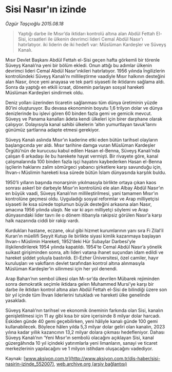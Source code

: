 # Sisi Nasır'ın izinde

*Özgür Taşçıoğlu 2015.08.18*

<div class="pNewsDetailMainContent ctx_content" itemprop="articleBody">
 <blockquote>
  <p>
   Yaptığı darbe ile Mısır’da iktidarı kontrolü altına alan Abdül Fettah El-Sisi, icraatleri ile ülkenin devrimci lideri Cemal Abdül Nasır’ı hatırlatıyor. iki liderin de iki hedefi var: Müslüman Kardeşler ve Süveyş Kanalı.
  </p>
 </blockquote>
 <p>
  Mısır Devlet Başkanı Abdül Fettah el-Sisi geçen hafta görkemli bir törenle Süveyş Kanalı’na yeni bir bölüm ekledi. Onun attığı bu adımlar ülkenin devrimci lideri Cemal Abdül Nasır’ınkileri hatırlatıyor. 1956 yılında İngilizlerin kontrolündeki Süveyş Kanalı’nı millileştirme vaadiyle Mısır halkının desteğini alan Nasır, önce yeni anayasa ve tek parti siyaseti ile iktidarını sağlama aldı. Sonra da yaptığı en etkili icraat, dönemin parlayan sosyal hareketi Müslüman Kardeşleri sindirmek oldu.
 </p>
 <p>
  Deniz yolları üzerinden ticaretin sağlanması tüm dünya üretiminin yüzde 80’ini oluşturuyor. Bu devasa ekonominin boyutu 1,6 trilyon dolar ve dünya denizlerinde bu işlevi gören 60 binden fazla gemi ve gemicik mevcut. Süveyş ve Panama kanalları âdeta kendi ülkeleri için birer darphane olarak çalışıyor. Dolayısıyla kanal sahibi ülkelerin ‘altın yumurtlayan tavuk’larını günümüz şartlarına adapte etmesi gerekiyor.
 </p>
 <p>
  Süveyş Kanalı aslında Mısır’ın kaderine etki eden bütün tarihsel olayların başlangıcında yer aldı. Mısır tarihine damga vuran Müslüman Kardeşler Örgütü’nün de kurucusu kabul edilen Hasan el-Benna, Süveyş Kanalı’nda çalışan 6 arkadaşı ile bu harekete hayat vermişti. Bir rivayete göre, kanal çalışmalarında 100 binden fazla işçi hayatını kaybederken Hasan el-Benna işçilerin haklarını zalim sömürgeci yabancı şirketlere karşı savunduğu için, İhvan-ı Müslimin hareketi kısa sürede bütün İslam dünyasında karşılık buldu.
 </p>
 <p>
  1950’li yılların başında monarşinin yıkılmasıyla birlikte ortaya çıkan kaos sonrası askerî bir darbeyle Mısır’ın kontrolünü ele alan Albay Abdül Nasır’ın en büyük vaadi, Süveyş Kanalı’nın millileştirilmesi, yani tamamen Mısır’ın kontrolüne geçmesi oldu. Uyguladığı sosyal reformlar ve Arap milliyetçisi siyaseti ile kısa sürede toplumun büyük desteğini arkasına alan Nasır, amacına 1956 yılında ulaştı. Ne var ki aşırı milliyetçi söylemi ve Arap dünyasındaki lider tavrı ile o dönem itibarıyla rakipsiz görülen Nasır’a karşı halk nazarında ciddi bir rakip vardı.
 </p>
 <p>
  Kurdukları hastane, eczane, okul gibi hizmet kurumlarının yanı sıra Fi Zilal’il Kuran’ın müellifi Seyyit Kutup ile birlikte siyasi kimlik kazanmaya başlayan İhvan-ı Müslimin Hareketi, 1952’deki Hür Subaylar Darbesi’yle ilişkilendirilerek 1954 yılında kapatıldı. 1954’te Cemal Abdül Nasır’a yönelik suikast girişiminden sonra, altı lideri vatana ihanet suçundan idam edildi ve hareket şiddet yoluyla bastırıldı. El-Ezher Üniversitesi, özel camiler, hayır kuruluşları ve vakıfların devlet tarafından kontrol altına alınmasıyla Müslüman Kardeşler’in silinmesi için her yol denendi.
 </p>
 <p>
  Arap Baharı’nın sembol ülkesi olan Mı-sır’da devrilen Mübarek rejiminden sonra demokratik seçimle iktidara gelen Muhammed Mursi’ye karşı bir darbe ile iktidarı kontrol altına alan Abdül Fettah el-Sisi de bilindiği üzere son bir yıl içinde tüm İhvan liderlerini tutukladı ve hareketi ülke genelinde yasakladı.
 </p>
 <p>
  Süveyş Kanalı’nın tarihsel ve ekonomik öneminin farkında olan Sisi, kanalın genişletilmesi için 11 ay gibi kısa bir süre içerisinde 8 milyar dolar harcadı. Eskiden günde 40 gemi geçebilirken, yeni hâliyle kanalı günde 100 gemi kullanabilecek. Böylece hâlen yılda 5,3 milyar dolar geliri olan kanalın, 2023 yılına kadar yıllık kazancının 13,2 milyar dolara çıkması hedefleniyor. Dahası Süveyş Kanalı’nın ‘Yeni Mısır’ın sembolü olacağını açıklayan Sisi, kanal güzergâhında 10 yıl içindeki yatırımlarla yeni limanların, sanayi ve ticaret merkezlerinin yapılacağını ve 1 milyon istihdam oluşacağını vadediyor.
 </p>
</div>


Kaynak: [www.aksiyon.com.tr](http://www.aksiyon.com.tr/dis-haber/sisi-nasirin-izinde_552007), [web.archive.org (arşiv bağlantısı)](http://web.archive.org/web/20151216212541/http://www.aksiyon.com.tr/dis-haber/sisi-nasirin-izinde_552007)
